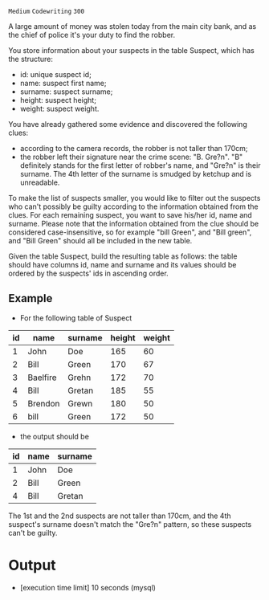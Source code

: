 `Medium`	`Codewriting` 	`300`

A large amount of money was stolen today from the main city bank, and as the chief of police it's your duty to find the robber.

You store information about your suspects in the table Suspect, which has the structure:

- id: unique suspect id;
- name: suspect first name;
- surname: suspect surname;
- height: suspect height;
- weight: suspect weight.

You have already gathered some evidence and discovered the following clues:

- according to the camera records, the robber is not taller than 170cm;
- the robber left their signature near the crime scene: "B. Gre?n". "B" definitely stands for the first letter of robber's name, and "Gre?n" is their surname. The 4th letter of the surname is smudged by ketchup and is unreadable.

To make the list of suspects smaller, you would like to filter out the suspects who can't possibly be guilty according to the information obtained from the clues. For each remaining suspect, you want to save his/her id, name and surname. Please note that the information obtained from the clue should be considered case-insensitive, so for example "bill Green", and "Bill green", and "Bill Green" should all be included in the new table.

Given the table Suspect, build the resulting table as follows: the table should have columns id, name and surname and its values should be ordered by the suspects' ids in ascending order.

## Example

- For the following table of Suspect

| id  | name     | surname | height | weight |
|-----|----------|---------|--------|--------|
| 1   | John     | Doe     | 165    | 60     |
| 2   | Bill     | Green   | 170    | 67     |
| 3   | Baelfire | Grehn   | 172    | 70     |
| 4   | Bill     | Gretan  | 185    | 55     |
| 5   | Brendon  | Grewn   | 180    | 50     |
| 6   | bill     | Green   | 172    | 50     |

- the output should be

| id  | name | surname |
|-----|------|---------| 
| 1   | John | Doe     |
| 2   | Bill | Green   |
| 4   | Bill | Gretan  |

The 1st and the 2nd suspects are not taller than 170cm, and the 4th suspect's surname doesn't match the "Gre?n" pattern, so these suspects can't be guilty.

# Output
- [execution time limit] 10 seconds (mysql)

